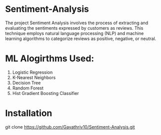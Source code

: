 # Sentiment-Analysis

The project Sentiment Analysis involves the process of extracting and evaluating the sentiments expressed by customers as reviews. 
This technique employs natural language processing (NLP) and machine learning algorithms to categorize reviews as positive, negative, or neutral. 

# ML Alogirthms Used:
1. Logistic Regression
2. K-Nearest Neighbors
3. Decision Tree
4. Random Forest
5. Hist Gradient Boosting Classifier
   
# Installation
   git clone 
   https://github.com/Gayathriv10/Sentiment-Analysis.git
